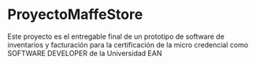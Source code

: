 # ProyectoMaffeStore
Este proyecto es el entregable final de un prototipo de software de inventarios y facturación para la certificación de la micro credencial como SOFTWARE DEVELOPER de la Universidad EAN 
